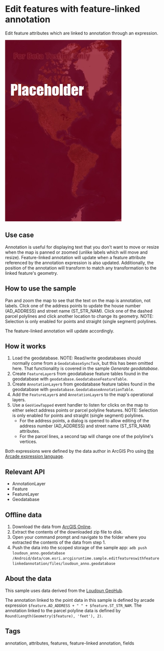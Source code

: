 # Edit features with feature-linked annotation

Edit feature attributes which are linked to annotation through an expression.

![Image of edit features with feature-linked annotation](EditFeatureLinkedAnnotation.jpg)

## Use case

Annotation is useful for displaying text that you don't want to move or resize when the map is panned or zoomed (unlike labels which will move and resize). Feature-linked annotation will update when a feature attribute referenced by the annotation expression is also updated. Additionally, the position of the annotation will transform to match any transformation to the linked feature's geometry.

## How to use the sample

Pan and zoom the map to see that the text on the map is annotation, not labels. Click one of the address points to update the house number (AD_ADDRESS) and street name (ST_STR_NAM). Click one of the dashed parcel polylines and click another location to change its geometry. NOTE: Selection is only enabled for points and straight (single segment) polylines.

The feature-linked annotation will update accordingly.

## How it works

1. Load the geodatabase. NOTE: Read/write geodatabases should normally come from a `GeodatabaseSyncTask`, but this has been omitted here. That functionality is covered in the sample *Generate geodatabase*.
2. Create `FeatureLayer`s from geodatabase feature tables found in the geodatabase with `geodatabase.GeodatabaseFeatureTable`.
3. Create `AnnotationLayer`s from geodatabase feature tables found in the geodatabase with `geodatabase.GeodatabaseAnnotationTable`.
4. Add the `FeatureLayer`s and `AnnotationLayer`s to the map's operational layers.
5. Use a `GeoViewTapped` event handler to listen for clicks on the map to either select address points or parcel polyline features.  NOTE: Selection is only enabled for points and straight (single segment) polylines.
    * For the address points, a dialog is opened to allow editing of the address number (AD_ADDRESS) and street name (ST_STR_NAM) attributes.
    * For the parcel lines, a second tap will change one of the polyline's vertices.

Both expressions were defined by the data author in ArcGIS Pro using [the Arcade expression language](https://developers.arcgis.com/arcade/).

## Relevant API

* AnnotationLayer
* Feature
* FeatureLayer
* Geodatabase

## Offline data

1. Download the data from [ArcGIS Online](https://arcgisruntime.maps.arcgis.com/home/item.html?id=74c0c9fa80f4498c9739cc42531e9948).
2. Extract the contents of the downloaded zip file to disk.
3. Open your command prompt and navigate to the folder where you extracted the contents of the data from step 1.
4. Push the data into the scoped storage of the sample app:
`adb push loudoun_anno.geodatabase /Android/data/com.esri.arcgisruntime.sample.editfeatureswithfeaturelinkedannotation/files/loudoun_anno.geodatabase`

## About the data

This sample uses data derived from the [Loudoun GeoHub](https://geohub-loudoungis.opendata.arcgis.com/).

The annotation linked to the point data in this sample is defined by arcade expression `$feature.AD_ADDRESS + " " + $feature.ST_STR_NAM`. The annotation linked to the parcel polyline data is defined by `Round(Length(Geometry($feature), 'feet'), 2)`.

## Tags

annotation, attributes, features, feature-linked annotation, fields